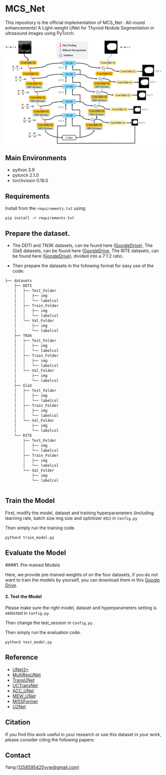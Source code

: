 # MCS_Net

This repository is the official implementation of MCS_Net : All-round enhancements! A Light-weight UNet for Thyroid Nodule Segmentation in ultrasound images using PyTorch.

![MCS-Net](Fig/MCS-Net.png)



## Main Environments

- python 3.9
- pytorch 2.1.0
- torchvision 0.16.0



## Requirements

Install from the `requirements.txt` using:

```
pip install -r requirements.txt
```



## Prepare the dataset.

- The DDTI and TN3K datasets, can be found here ([GoogleDrive](https://drive.google.com/drive/folders/1za9f38XKx-VYPxxb_xx83Dpk-Wg3Yaw8?usp=sharing)), The GlaS  datasets, can be found here ([GoogleDrive](https://drive.google.com/drive/folders/1bfs6bgVM24fqyjO4aoX7ENi-1xKtNBGc?usp=sharing), The RITE datasets, can be found here ([GoogleDrive](https://drive.google.com/drive/folders/1Vofe2TSVry0FZYLNisvPKvR_67aSj0ml?usp=sharing)), divided into a 7:1:2 ratio.


- Then prepare the datasets in the following format for easy use of the code:

```
├── datasets
    ├── DDTI
    │   ├── Test_Folder
    │   │   ├── img
    │   │   └── labelcol
    │   ├── Train_Folder
    │   │   ├── img
    │   │   └── labelcol
    │   └── Val_Folder
    │       ├── img
    │       └── labelcol
    ├── TN3k
    │   ├── Test_Folder
    │   │   ├── img
    │   │   └── labelcol
    │   ├── Train_Folder
    │   │   ├── img
    │   │   └── labelcol
    │   └── Val_Folder
    │       ├── img
    │       └── labelcol
    ├── GlaS
    │   ├── Test_Folder
    │   │   ├── img
    │   │   └── labelcol
    │   ├── Train_Folder
    │   │   ├── img
    │   │   └── labelcol
    │   └── Val_Folder
    │       ├── img
    │       └── labelcol
    └── RITE
        ├── Test_Folder
        │   ├── img
        │   └── labelcol
        ├── Train_Folder
        │   ├── img
        │   └── labelcol
        └── Val_Folder
            ├── img
            └── labelcol 
         
```



## Train the Model

First, modify the model, dataset and training hyperparameters (including learning rate, batch size img size and optimizer etc) in `Config.py`

Then simply run the training code.

```
python3 train_model.py
```



## Evaluate the Model

####1. Pre-trained Models

Here, we provide pre-trained weights of on the four datasets, if you do not want to train the models by yourself, you can download them in this [Google Drive](https://drive.google.com/drive/folders/1ZYxH7EcdyIJCqw16yD9ZvwLJNfJnydP_?usp=sharing).

#### 2. Test the Model

Please make sure the right model, dataset and hyperparameters setting  is selected in `Config.py`. 

Then change the test_session in `Config.py` .

Then simply run the evaluation code.

```
python3 test_model.py
```



## Reference

- [UNet3+](https://github.com/ZJUGiveLab/UNet-Version)
- [MultiResUNet](https://github.com/makifozkanoglu/MultiResUNet-PyTorch)
- [TransUNet](https://github.com/Beckschen/TransUNet)
- [UCTransNet](https://github.com/McGregorWwww/UCTransNet)
- [ACC_UNet](https://github.com/qubvel/segmentation_models.pytorch)
- [MEW_UNet](https://github.com/JCruan519/MEW-UNet)
- [MISSFormer](https://github.com/ZhifangDeng/MISSFormer)
- [U2Net](https://github.com/NathanUA/U-2-Net)




## Citation

If you find this work useful in your research or use this dataset in your work, please consider citing the following papers:





## Contact

Yang:(1258595425yyw@gmail.com)
